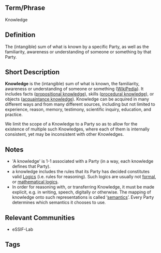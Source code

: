 ## Term/Phrase
Knowledge

## Definition
The (intangible) sum of what is known by a specific Party, as well as the familiarity, awareness or understanding of someone or something by that Party.

## Short Description
**Knowledge** is the (intangible) sum of what is known, the familiarity, awareness or understanding of someone or something ([WikiPedia](https://en.wikipedia.org/wiki/Knowledge)). It includes facts ([propositional knowledge](https://en.wikipedia.org/wiki/Propositional_knowledge)), skills ([procedural knowledge](https://en.wikipedia.org/wiki/Procedural_knowledge)), or objects ([acquaintance knowledge](https://en.wikipedia.org/wiki/Knowledge_by_acquaintance)). Knowledge can be acquired in many different ways and from many different sources, including but not limited to experience, reason, memory, testimony, scientific inquiry, education, and practice.

We limit the scope of a Knowledge to a Party so as to allow for the existence of multiple such Knowledges, where each of them is internally consistent, yet may be inconsistent with other Knowledges.

## Notes
- 'A knowledge' is 1-1 associated with a Party (in a way, each knowledge defines that Party).
- a knowledge includes the rules that its Party has decided constitutes valid [Logics](https://en.wikipedia.org/wiki/Logic) (i.e. rules for reasoning). Such logics are usually not [formal](https://en.wikipedia.org/wiki/Formal_system), or [mathematical logics](https://en.wikipedia.org/wiki/Mathematical_logic).
- In order for reasoning with, or transferring Knowledge, it must be made explicit, e.g. in writing, speech, digitally or otherwise. The mapping of knowledge onto such representations is called ‘[semantics](https://en.wikipedia.org/wiki/Semantics)’. Every Party determines which semantics it chooses to use.

## Relevant Communities
- eSSIF-Lab

## Tags

